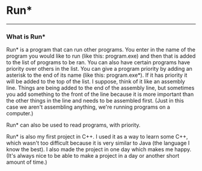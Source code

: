 # Run\*
---

### What is Run\*
Run\* is a program that can run other programs. You enter in the name of the program you would like
to run (like this: program.exe) and then that is added to the list of programs to be ran. You can also
have certain programs have priority over others in the list. You can give a program priority by adding
an asterisk to the end of its name (like this: program.exe\*). If it has priority it will be added to
the top of the list. I suppose, think of it like an assembly line. Things are being added to the end of
the assembly line, but sometimes you add something to the front of the line because it is more important
than the other things in the line and needs to be assembled first. (Just in this case we aren't assembling
anything, we're running programs on a computer.)

Run\* can also be used to read programs, with priority.

Run\* is also my first project in C++. I used it as a way to learn some C++, which wasn't too difficult
because it is very similar to Java (the language I know the best). I also made the project in one day which
makes me happy. (It's always nice to be able to make a project in a day or another short amount of time.)

